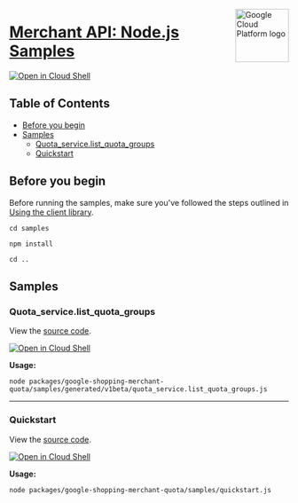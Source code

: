 [//]: # "This README.md file is auto-generated, all changes to this file will be lost."
[//]: # "To regenerate it, use `python -m synthtool`."
<img src="https://avatars2.githubusercontent.com/u/2810941?v=3&s=96" alt="Google Cloud Platform logo" title="Google Cloud Platform" align="right" height="96" width="96"/>

# [Merchant API: Node.js Samples](https://github.com/googleapis/google-cloud-node)

[![Open in Cloud Shell][shell_img]][shell_link]



## Table of Contents

* [Before you begin](#before-you-begin)
* [Samples](#samples)
  * [Quota_service.list_quota_groups](#quota_service.list_quota_groups)
  * [Quickstart](#quickstart)

## Before you begin

Before running the samples, make sure you've followed the steps outlined in
[Using the client library](https://github.com/googleapis/google-cloud-node#using-the-client-library).

`cd samples`

`npm install`

`cd ..`

## Samples



### Quota_service.list_quota_groups

View the [source code](https://github.com/googleapis/google-cloud-node/blob/main/packages/google-shopping-merchant-quota/samples/generated/v1beta/quota_service.list_quota_groups.js).

[![Open in Cloud Shell][shell_img]](https://console.cloud.google.com/cloudshell/open?git_repo=https://github.com/googleapis/google-cloud-node&page=editor&open_in_editor=packages/google-shopping-merchant-quota/samples/generated/v1beta/quota_service.list_quota_groups.js,samples/README.md)

__Usage:__


`node packages/google-shopping-merchant-quota/samples/generated/v1beta/quota_service.list_quota_groups.js`


-----




### Quickstart

View the [source code](https://github.com/googleapis/google-cloud-node/blob/main/packages/google-shopping-merchant-quota/samples/quickstart.js).

[![Open in Cloud Shell][shell_img]](https://console.cloud.google.com/cloudshell/open?git_repo=https://github.com/googleapis/google-cloud-node&page=editor&open_in_editor=packages/google-shopping-merchant-quota/samples/quickstart.js,samples/README.md)

__Usage:__


`node packages/google-shopping-merchant-quota/samples/quickstart.js`






[shell_img]: https://gstatic.com/cloudssh/images/open-btn.png
[shell_link]: https://console.cloud.google.com/cloudshell/open?git_repo=https://github.com/googleapis/google-cloud-node&page=editor&open_in_editor=samples/README.md
[product-docs]: https://developers.google.com/merchant/api
